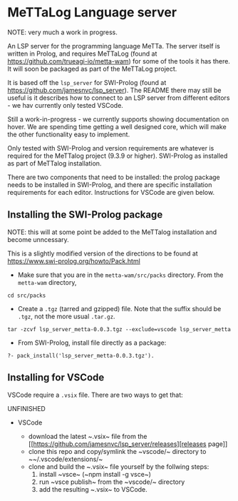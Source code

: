 # MeTTaLog Language server

NOTE: very much a work in progress.

An LSP server for the programming language MeTTa. The server itself is written in Prolog, and requires MeTTaLog (found at https://github.com/trueagi-io/metta-wam) for some of the tools it has there. It will soon be packaged as part of the MeTTaLog project.

It is based off the `lsp_server` for SWI-Prolog (found at https://github.com/jamesnvc/lsp_server). The README there may still be useful is it describes how to connect to an LSP server from different editors - we hav currently only tested VSCode.

Still a work-in-progress - we currently supports showing documentation on hover. We are spending time getting a well designed core, which will make the other functionality easy to implement.

Only tested with SWI-Prolog and version requirements are whatever is required for the MeTTalog project (9.3.9 or higher). SWI-Prolog as installed as part of MeTTalog installation.

There are two components that need to be installed: the prolog package needs to be installed in SWI-Prolog, and there are specific installation requirements for each editor. Instructions for VSCode are given below.

## Installing the SWI-Prolog package

NOTE: this will at some point be added to the MeTTalog installation and become unncessary.

This is a slightly modified version of the directions to be found at https://www.swi-prolog.org/howto/Pack.html

* Make sure that you are in the `metta-wam/src/packs` directory. From the `metta-wam` directory,

```
cd src/packs
```

* Create a `.tgz` (tarred and gzipped) file. Note that the suffix should be `.tgz`, not the more usual `.tar.gz`.

```
tar -zcvf lsp_server_metta-0.0.3.tgz --exclude=vscode lsp_server_metta
```

* From SWI-Prolog, install file directly as a package:

```
?- pack_install('lsp_server_metta-0.0.3.tgz').
```

## Installing for VSCode

VSCode require a `.vsix` file. There are two ways to get that:

UNFINISHED

* VSCode

  - download the latest ~.vsix~ file from the [[https://github.com/jamesnvc/lsp_server/releases][releases page]]
  - clone this repo and copy/symlink the ~vscode/~ directory to ~~/.vscode/extensions/~
  - clone and build the ~.vsix~ file yourself by the follwing steps:
    1. install ~vsce~ (~npm install -g vsce~)
    2. run ~vsce publish~ from the ~vscode/~ directory
    3. add the resulting ~.vsix~ to VSCode.

